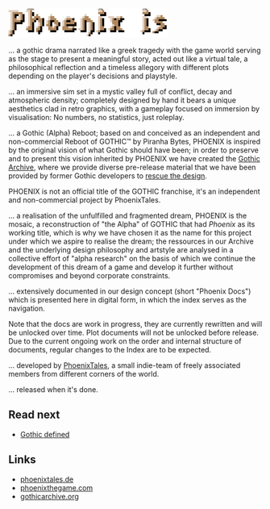 ![Phoenix is... ](/_img/headings/phoenix-is.png)

... a gothic drama narrated like a greek tragedy with the game world serving as the stage to present a meaningful story, acted out like a virtual tale, a philosophical reflection and a timeless allegory with different plots depending on the player's decisions and playstyle.  
 
... an immersive sim set in a mystic valley full of conflict, decay and atmospheric density; completely designed by hand it bears a unique aesthetics clad in retro graphics, with a gameplay focused on immersion by visualisation: No numbers, no statistics, just roleplay.

... a Gothic (Alpha) Reboot; based on and conceived as an independent and non-commercial Reboot of GOTHIC&trade; by Piranha Bytes, PHOENIX is inspired by the original vision of what Gothic should have been; in order to preserve and to present this vision inherited by PHOENIX we have created the [Gothic Archive](https://gothicarchive.org), where we provide diverse pre-release material that we have been provided by former Gothic developers to [rescue the design](https://phoenixthegame.com/specials/20thAnniversary/AJourneyToMike.html).

<p class="subtext">PHOENIX is not an official title of the GOTHIC franchise, it's an independent and non-commercial project by PhoenixTales.</p>

... a realisation of the unfulfilled and fragmented dream, PHOENIX is the mosaic, a reconstruction of "the Alpha" of GOTHIC that had *Phoenix* as its working title, which is why we have chosen it as the name for this project under which we aspire to realise the dream; the ressources in our Archive and the underlying design philosophy and artstyle are analysed in a collective effort of "alpha research" on the basis of which we continue the development of this dream of a game and develop it further without compromises and beyond corporate constraints.   

... extensively documented in our design concept (short "Phoenix Docs") which is presented here in digital form, in which the index serves as the navigation.  

<p class="subtext">Note that the docs are work in progress, they are currently rewritten and will be unlocked over time. Plot documents will not be unlocked before release. Due to the current ongoing work on the order and internal structure of documents, regular changes to the Index are to be expected.</p>

... developed by [PhoenixTales](https://phoenixtales.de), a small indie-team of freely associated members from different corners of the world.

... released when it's done. 


## Read next 

* [Gothic defined](/vision/ongothic.md)


## Links

* [phoenixtales.de](https://phoenixtales.de)
* [phoenixthegame.com](https://phoenixthegame.com)
* [gothicarchive.org](https://gothicarchive.org)
